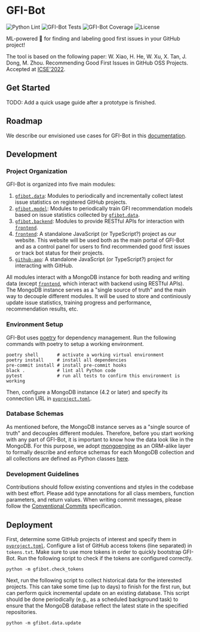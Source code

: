 # GFI-Bot

![Python Lint](https://github.com/osslab-pku/gfi-bot/actions/workflows/python-lint.yml/badge.svg)
![GFI-Bot Tests](https://github.com/osslab-pku/gfi-bot/actions/workflows/test-gfi-bot.yml/badge.svg)
![GFI-Bot Coverage](https://img.shields.io/codecov/c/github/osslab-pku/gfi-bot?label=GFI-Bot%20Coverage)
![License](https://img.shields.io/github/license/osslab-pku/gfi-bot?label=License)

ML-powered 🤖 for finding and labeling good first issues in your GitHub project!

The tool is based on the following paper:
W. Xiao, H. He, W. Xu, X. Tan, J. Dong, M. Zhou. Recommending Good First Issues in GitHub OSS Projects. Accepted at [ICSE'2022](https://conf.researchr.org/home/icse-2022).

## Get Started

TODO: Add a quick usage guide after a prototype is finished.

## Roadmap

We describe our envisioned use cases for GFI-Bot in this [documentation](USE_CASES.md).

## Development

### Project Organization

GFI-Bot is organized into five main modules:

1. [`gfibot.data`](gfibot/data): Modules to periodically and incrementally collect latest issue statistics on registered GitHub projects.
2. [`gfibot.model`](gfibot/data): Modules to periodically train GFI recommendation models based on issue statistics collected by [`gfibot.data`](gfibot/data).
3. [`gfibot.backend`](gfibot/backend): Modules to provide RESTful APIs for interaction with [`frontend`](frontend).
4. [`frontend`](frontend): A standalone JavaScript (or TypeScript?) project as our website. This website will be used both as the main portal of GFI-Bot and as a control panel for users to find recommended good first issues or track bot status for their projects.
5. [`github-app`](github-app): A standalone JavaScript (or TypeScript?) project for interacting with GitHub.

All modules interact with a MongoDB instance for both reading and writing data (except [`frontend`](frontend), which interact with backend using RESTful APIs). The MongoDB instance serves as a "single source of truth" and the main way to decouple different modules. It will be used to store and continiously update issue statistics, training progress and performance, recommendation results, etc.

### Environment Setup

GFI-Bot uses [poetry](https://python-poetry.org/) for dependency management. Run the following commands with poetry to setup a working environment.

```shell script
poetry shell       # activate a working virtual environment
poetry install     # install all dependencies
pre-commit install # install pre-commit hooks
black .            # lint all Python code
pytest             # run all tests to confirm this environment is working
```

Then, configure a MongoDB instance (4.2 or later) and specify its connection URL in [`pyproject.toml`](pyproject.toml).

### Database Schemas

As mentioned before, the MongoDB instance serves as a "single source of truth" and decouples different modules. Therefore, before you start working with any part of GFI-Bot, it is important to know how the data look like in the MongoDB. For this purpose, we adopt [mongoengine](http://mongoengine.org/) as an ORM-alike layer to formally describe and enforce schemas for each MongoDB collection and all collections are defined as Python classes [here](gfibot/collections.py).

### Development Guidelines

Contributions should follow existing conventions and styles in the codebase with best effort. Please add type annotations for all class members, function parameters, and return values. When writing commit messages, please follow the [Conventional Commits](https://www.conventionalcommits.org/en/v1.0.0/) specification.

## Deployment

First, determine some GitHub projects of interest and specify them in [`pyproject.toml`](pyproject.toml). Configure a list of GitHub access tokens (line separated) in `tokens.txt`. Make sure to use more tokens in order to quickly bootstrap GFI-Bot. Run the following script to check if the tokens are configured correctly.

```shell script
python -m gfibot.check_tokens
```

Next, run the following script to collect historical data for the interested projects. This can take some time (up to days) to finish for the first run, but can perform quick incremental update on an existing database. This script should be done periodically (e.g., as a scheduled background task) to ensure that the MongoDB database reflect the latest state in the specified repositories.

```shell script
python -m gfibot.data.update
```
